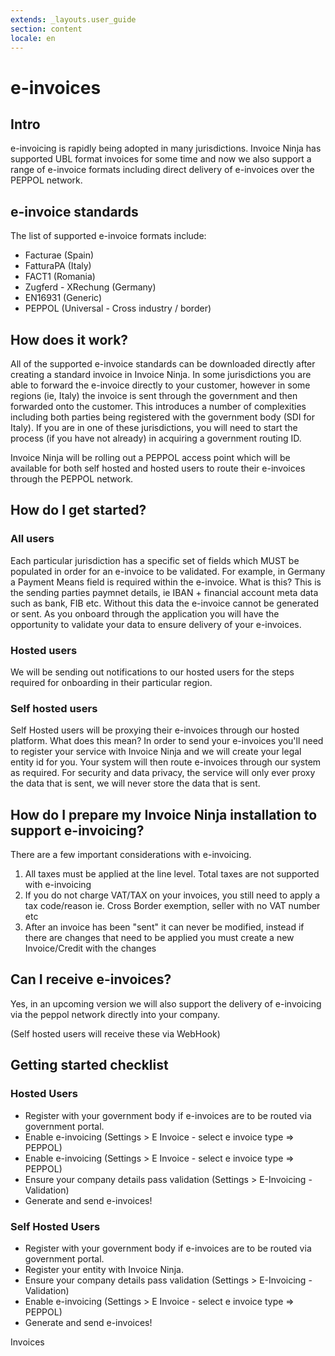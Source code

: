 ```yaml
---
extends: _layouts.user_guide
section: content
locale: en
---
```


# e-invoices

## Intro
e-invoicing is rapidly being adopted in many jurisdictions. Invoice Ninja has supported UBL format invoices for some time and now we also support a range of e-invoice formats including direct delivery of e-invoices over the PEPPOL network.

## e-invoice standards
The list of supported e-invoice formats include:

- Facturae (Spain)
- FatturaPA (Italy)
- FACT1 (Romania)
- Zugferd - XRechung (Germany)
- EN16931 (Generic)
- PEPPOL (Universal - Cross industry / border)

## How does it work?
All of the supported e-invoice standards can be downloaded directly after creating a standard invoice in Invoice Ninja. In some jurisdictions you are able to forward the e-invoice directly to your customer, however in some regions (ie, Italy) the invoice is sent through the government and then forwarded onto the customer. This introduces a number of complexities including both parties being registered with the government body (SDI for Italy). If you are in one of these jurisdictions, you will need to start the process (if you have not already) in acquiring a government routing ID.

Invoice Ninja will be rolling out a PEPPOL access point which will be available for both self hosted and hosted users to route their e-invoices through the PEPPOL network. 

## How do I get started?

### All users
Each particular jurisdiction has a specific set of fields which MUST be populated in order for an e-invoice to be validated. For example, in Germany a Payment Means field is required within the e-invoice. What is this? This is the sending parties paymnet details, ie IBAN + financial account meta data such as bank, FIB etc. Without this data the e-invoice cannot be generated or sent.  As you onboard through the application you will have the opportunity to validate your data to ensure delivery of your e-invoices.

### Hosted users
We will be sending out notifications to our hosted users for the steps required for onboarding in their particular region. 

### Self hosted users
Self Hosted users will be proxying their e-invoices through our hosted platform. What does this mean? In order to send your e-invoices you'll need to register your service with Invoice Ninja and we will create your legal entity id for you. Your system will then route e-invoices through our system as required. For security and data privacy, the service will only ever proxy the data that is sent, we will never store the data that is sent.

## How do I prepare my Invoice Ninja installation to support e-invoicing?
There are a few important considerations with e-invoicing.

1. All taxes must be applied at the line level. Total taxes are not supported with e-invoicing
2. If you do not charge VAT/TAX on your invoices, you still need to apply a tax code/reason ie. Cross Border exemption, seller with no VAT number etc
3. After an invoice has been "sent" it can never be modified, instead if there are changes that need to be applied you must create a new Invoice/Credit with the changes

## Can I receive e-invoices?
Yes, in an upcoming version we will also support the delivery of e-invoicing via the peppol network directly into your company.  

(Self hosted users will receive these via WebHook)

## Getting started checklist

### Hosted Users
 - Register with your government body if e-invoices are to be routed via government portal.
 - Enable e-invoicing (Settings > E Invoice - select e invoice type => PEPPOL)
 - Enable e-invoicing (Settings > E Invoice - select e invoice type => PEPPOL)
 - Ensure your company details pass validation (Settings > E-Invoicing - Validation)
 - Generate and send e-invoices!

### Self Hosted Users
 - Register with your government body if e-invoices are to be routed via government portal.
 - Register your entity with Invoice Ninja.
 - Ensure your company details pass validation (Settings > E-Invoicing - Validation)
 - Enable e-invoicing (Settings > E Invoice - select e invoice type => PEPPOL)
 - Generate and send e-invoices!

<x-next url=/en/invoices>Invoices</x-next>
